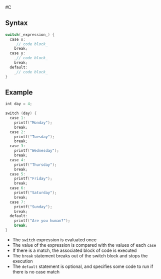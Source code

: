 #C    
## Syntax 
```C
switch(_expression_) {  
  case x:  
    _// code block_  
    break;  
  case y:  
    _// code block_  
    break;  
  default:  
    _// code block_  
}
```

## Example
```C
int day = 4;  
  
switch (day) {  
  case 1:  
    printf("Monday");  
    break;  
  case 2:  
    printf("Tuesday");  
    break;  
  case 3:  
    printf("Wednesday");  
    break;  
  case 4:  
    printf("Thursday");  
    break;  
  case 5:  
    printf("Friday");  
    break;  
  case 6:  
    printf("Saturday");  
    break;  
  case 7:  
    printf("Sunday");  
    break;  
  default:
	printf("Are you human?");
	break;
}
```

-   The `switch` expression is evaluated once
-   The value of the expression is compared with the values of each `case`
-   If there is a match, the associated block of code is executed
-   The `break` statement breaks out of the switch block and stops the execution
-   The `default` statement is optional, and specifies some code to run if there is no case match